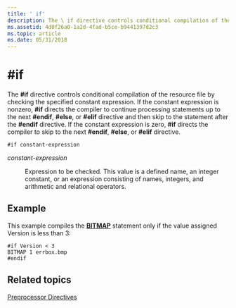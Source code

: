 ```yaml
---
title: ' if'
description: The \ if directive controls conditional compilation of the resource file by checking the specified constant expression.
ms.assetid: 4d0f26a0-1a2d-4fad-b5ce-b9441397d2c3
ms.topic: article
ms.date: 05/31/2018
---
```


# \#if

The **\#if** directive controls conditional compilation of the resource file by checking the specified constant expression. If the constant expression is nonzero, **\#if** directs the compiler to continue processing statements up to the next **\#endif**, **\#else**, or **\#elif** directive and then skip to the statement after the **\#endif** directive. If the constant expression is zero, **\#if** directs the compiler to skip to the next **\#endif**, **\#else**, or **\#elif** directive.

``` syntax
#if constant-expression
```

<dl> <dt>

<span id="constant-expression"></span><span id="CONSTANT-EXPRESSION"></span>*constant-expression*
</dt> <dd>

Expression to be checked. This value is a defined name, an integer constant, or an expression consisting of names, integers, and arithmetic and relational operators.

</dd> </dl>

## Example

This example compiles the [**BITMAP**](bitmap-resource.md) statement only if the value assigned Version is less than 3:

``` syntax
#if Version < 3
BITMAP 1 errbox.bmp
#endif
```

## Related topics

<dl> <dt>

[Preprocessor Directives](preprocessor-directives.md)
</dt> </dl>

 

 




